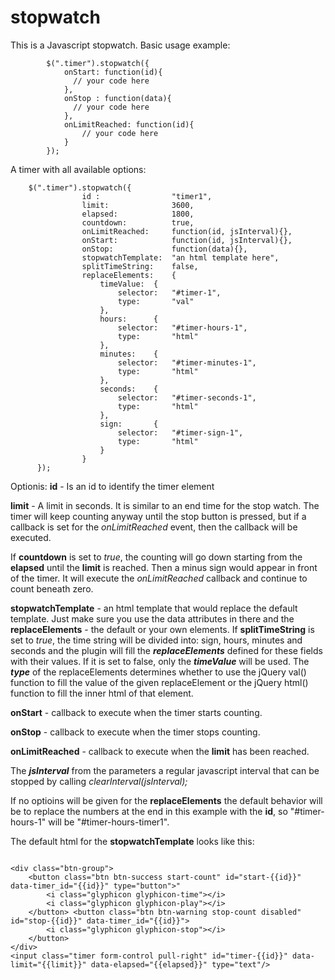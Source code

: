 # stopwatch
This is a Javascript stopwatch.
Basic usage example: 


            $(".timer").stopwatch({
                onStart: function(id){
                  // your code here
                },
                onStop : function(data){
                  // your code here
                },
                onLimitReached: function(id){
                    // your code here
                }
            });

A timer with all available options:

		$(".timer").stopwatch({
                    id :                "timer1",
                    limit:              3600,
                    elapsed:            1800,
                    countdown:          true,                    
                    onLimitReached:     function(id, jsInterval){},
                    onStart:            function(id, jsInterval){},
                    onStop:             function(data){},
                    stopwatchTemplate:  "an html template here",
                    splitTimeString:    false,
                    replaceElements:    {
                        timeValue:  {
                            selector:   "#timer-1",
                            type:       "val"
                        },
                        hours:      {
                            selector:   "#timer-hours-1",
                            type:       "html"
                        },
                        minutes:    {
                            selector:   "#timer-minutes-1",
                            type:       "html"
                        },
                        seconds:    {
                            selector:   "#timer-seconds-1",
                            type:       "html"
                        },
                        sign:       {
                            selector:   "#timer-sign-1",
                            type:       "html"
                        }
                    }
          });
Optionis:
**id** - Is an id to identify the timer element

**limit** - A limit in seconds. It is similar to an end time for the stop watch. The timer will keep counting anyway until the stop button is pressed, but if a callback is set for the *onLimitReached* event, then the callback will be executed. 

If **countdown**  is set to *true*, the counting will go down starting from the **elapsed** until the **limit** is reached. Then a minus sign would appear in front of the timer. It will execute the *onLimitReached* callback and continue to count beneath zero.

**stopwatchTemplate** - an html template that would replace the default template. Just make sure you use the data attributes in there and the **replaceElements** - the default or your own elements.
If **splitTimeString** is set to *true*, the time string will be divided into: sign, hours, minutes and seconds and the plugin will fill the ***replaceElements*** defined for these fields with their values. If it is set to false, only the ***timeValue*** will be used. The ***type*** of the replaceElements determines whether to use the jQuery val() function to fill the value of the given replaceElement or the jQuery html() function to fill the inner html of that element.

**onStart** - callback to execute when the timer starts counting.

**onStop** - callback to execute when the timer stops counting.

**onLimitReached** - callback to execute when the **limit** has been reached. 

The ***jsInterval*** from the parameters a regular javascript interval that can be stopped by calling *clearInterval(jsInterval);*

If no optioins will be given for the  **replaceElements** the default behavior will be to replace the numbers at the end in this example with the **id**, so "#timer-hours-1" will be "#timer-hours-timer1".

The default html for the **stopwatchTemplate** looks like this: 

<code>
&lt;div class=&quot;btn-group&quot;&gt; 
	&lt;button class=&quot;btn btn-success start-count&quot; id=&quot;start-{{id}}&quot; data-timer_id=&quot;{{id}}&quot; type=&quot;button&quot;&gt;&quot; 
		&lt;i class=&quot;glyphicon glyphicon-time&quot;&gt;&lt;/i&gt; 
		&lt;i class=&quot;glyphicon glyphicon-play&quot;&gt;&lt;/i&gt; 
	&lt;/button&gt; &lt;button class=&quot;btn btn-warning stop-count disabled&quot; id=&quot;stop-{{id}}&quot; data-timer_id=&quot;{{id}}&quot;&gt; 
		&lt;i class=&quot;glyphicon glyphicon-stop&quot;&gt;&lt;/i&gt; 
	&lt;/button&gt; 
&lt;/div&gt; 
&lt;input class=&quot;timer form-control pull-right&quot; id=&quot;timer-{{id}}&quot; data-limit=&quot;{{limit}}&quot; data-elapsed=&quot;{{elapsed}}&quot; type=&quot;text&quot;/&gt;
</code>

